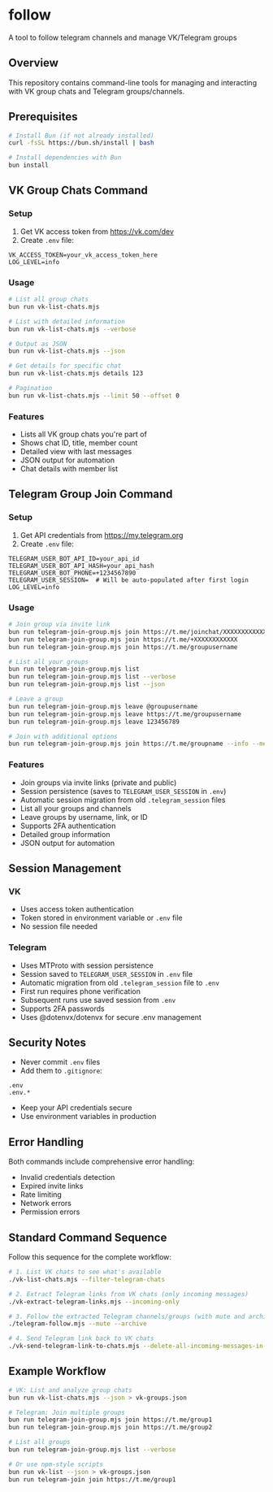 # follow
A tool to follow telegram channels and manage VK/Telegram groups

## Overview
This repository contains command-line tools for managing and interacting with VK group chats and Telegram groups/channels.

## Prerequisites

```bash
# Install Bun (if not already installed)
curl -fsSL https://bun.sh/install | bash

# Install dependencies with Bun
bun install
```

## VK Group Chats Command

### Setup
1. Get VK access token from https://vk.com/dev
2. Create `.env` file:
```env
VK_ACCESS_TOKEN=your_vk_access_token_here
LOG_LEVEL=info
```

### Usage

```bash
# List all group chats
bun run vk-list-chats.mjs

# List with detailed information
bun run vk-list-chats.mjs --verbose

# Output as JSON
bun run vk-list-chats.mjs --json

# Get details for specific chat
bun run vk-list-chats.mjs details 123

# Pagination
bun run vk-list-chats.mjs --limit 50 --offset 0
```

### Features
- Lists all VK group chats you're part of
- Shows chat ID, title, member count
- Detailed view with last messages
- JSON output for automation
- Chat details with member list

## Telegram Group Join Command

### Setup
1. Get API credentials from https://my.telegram.org
2. Create `.env` file:
```env
TELEGRAM_USER_BOT_API_ID=your_api_id
TELEGRAM_USER_BOT_API_HASH=your_api_hash
TELEGRAM_USER_BOT_PHONE=+1234567890
TELEGRAM_USER_SESSION=  # Will be auto-populated after first login
LOG_LEVEL=info
```

### Usage

```bash
# Join group via invite link
bun run telegram-join-group.mjs join https://t.me/joinchat/XXXXXXXXXXXX
bun run telegram-join-group.mjs join https://t.me/+XXXXXXXXXXXX
bun run telegram-join-group.mjs join https://t.me/groupusername

# List all your groups
bun run telegram-join-group.mjs list
bun run telegram-join-group.mjs list --verbose
bun run telegram-join-group.mjs list --json

# Leave a group
bun run telegram-join-group.mjs leave @groupusername
bun run telegram-join-group.mjs leave https://t.me/groupusername
bun run telegram-join-group.mjs leave 123456789

# Join with additional options
bun run telegram-join-group.mjs join https://t.me/groupname --info --messages
```

### Features
- Join groups via invite links (private and public)
- Session persistence (saves to `TELEGRAM_USER_SESSION` in `.env`)
- Automatic session migration from old `.telegram_session` files
- List all your groups and channels
- Leave groups by username, link, or ID
- Supports 2FA authentication
- Detailed group information
- JSON output for automation

## Session Management

### VK
- Uses access token authentication
- Token stored in environment variable or `.env` file
- No session file needed

### Telegram
- Uses MTProto with session persistence
- Session saved to `TELEGRAM_USER_SESSION` in `.env` file
- Automatic migration from old `.telegram_session` file to `.env`
- First run requires phone verification
- Subsequent runs use saved session from `.env`
- Supports 2FA passwords
- Uses @dotenvx/dotenvx for secure .env management

## Security Notes
- Never commit `.env` files
- Add them to `.gitignore`:
```gitignore
.env
.env.*
```
- Keep your API credentials secure
- Use environment variables in production

## Error Handling
Both commands include comprehensive error handling:
- Invalid credentials detection
- Expired invite links
- Rate limiting
- Network errors
- Permission errors

## Standard Command Sequence

Follow this sequence for the complete workflow:

```bash
# 1. List VK chats to see what's available
./vk-list-chats.mjs --filter-telegram-chats

# 2. Extract Telegram links from VK chats (only incoming messages)
./vk-extract-telegram-links.mjs --incoming-only

# 3. Follow the extracted Telegram channels/groups (with mute and archive)
./telegram-follow.mjs --mute --archive

# 4. Send Telegram link back to VK chats
./vk-send-telegram-link-to-chats.mjs --delete-all-incoming-messages-in-chat-on-success
```

## Example Workflow

```bash
# VK: List and analyze group chats
bun run vk-list-chats.mjs --json > vk-groups.json

# Telegram: Join multiple groups
bun run telegram-join-group.mjs join https://t.me/group1
bun run telegram-join-group.mjs join https://t.me/group2

# List all groups
bun run telegram-join-group.mjs list --verbose

# Or use npm-style scripts
bun run vk-list --json > vk-groups.json
bun run telegram-join join https://t.me/group1
```
